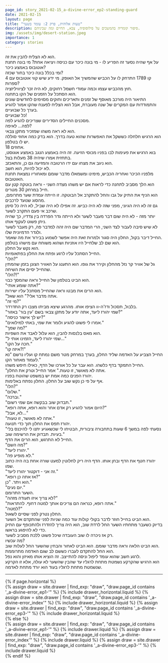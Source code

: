 ```yaml
---
page_id: story_2021-02-15_a-divine-error_ep2-standing-guard
date: 2021-02-15
layout: page
title: "טעות אלוהית, פרק 2: עומד בשער"
description: סיפור קומדיה בהמשכים על פילוסופיה, צבא, החיים ומה שביניהם.
img: /assets/img/desert-station.jpeg
importance: 1
category: stories
---
```


הוא לא הצליח להבין את זה.  
על אף שהיה נסער זה הפריע לו - מי בונה כיכר עם כניסה ויציאה אחת? מי בונה תחנת אוטובוס באמצע כיכר?  
ומי בכלל בונה כיכר בחור שכזה?  
קו 1789 התרחק לו על הכביש שהמשיך אל האופק. מי ידע שיש קווי אוטובוס עם 4 ספרות?  
חוץ מהכביש עצמו וכמה עמודי חשמל רחוקים, לא היה זכר לציוויליזציה.  
הוא הסתכל על הזמנים של הקו בתחנה.  
התיאור היה מורכב מאוסף של זמנים ותאריכים וחוקים מסוימים לחודשים שונים והתמודדות עם המקרים של שנה מעוברת, אבל הוא הצליח לפענח שהקו אמור להגיע בערך כל שבועיים.  
כל שבועיים!  
מסכנים החיילים הסדירים שצריכים להגיע לפה.  
לפה... לאיפה?  
הוא לא ראה משהו שמזכיר מתקן צבאי.  
הוא הרגיש חלחלה כששקל את האפשרות שהוא טעה בדרך. הוא בדק כמה אחוזי סוללה יש לו בטלפון.  
18 אחוזים.  
בוא הרגיש את פעימות לבו בפניו מכוסי הזיעה. זה היה באמצע הנגב באמצע אוגוסט, בתחזית אמרו שיהיה 38 מעלות בצל.  
הוא ניגב את מצחו עם ידו הרטובה והמזיעה גם כן, והתאכזב.  
לא יכול להיות, הוא חשב.  
מלפניו הכיכר ואחריה הכביש, מימינו ומשמאלו מדבר שומם ומאחוריו נמצאת תחנת האוטובוס.  
הוא הלך מסביב לתחנה כדי לראות אם יש משהו מצדה השני - וראה בוטקה קטן עם חייל במרחק 30 מטרים.  
הוא הניף את התיק על גבו והחל להתקרב אל הבוטקה. זו הייתה עמדת שער מתרומם, מהסוג שנועד לרכבים.  
גם זה לא היה הגיוני, מפני שזה לא היה כביש. זה אפילו לא היה שביל, לא היה כל סימן שרכב אי פעם התקרב לשער.  
יותר מזה - לא היה שום דבר מעבר לשער ולא הייתה גדר הפרדה בין צדדיו, כך שהיה ניתן פשוט לעקוף אותו.  
לא שיש סיבה לעבור לצד השני, הרי המדבר שם היה זהה למדבר פה, רק מעבר לשער ולגדר הדמיונית שלו.  
החייל דיבר בקול, החלון היה סגור ולמרות זאת היה אפשר לשמוע בבירור את מה שאמר.  
הוא שם לב שלחייל היו אוזניות ושהוא משוחח עם מישהו בטלפון.  
הוא נקש על החלון.  
החייל הסתכל עליו לרגע ופתח את החלון בפתאומיות.  
"הלו?"  
גל של אוויר קר נזל מהחלון וקירר את גופו. הוא התענג על האוויר הצונן בזמן שהמתין שהחייל יסיים את השיחה.  
"הלו?!"  
הוא הביט בטלפון של החייל וראה שהמסך כבוי.  
"אתה שומע אותי?"  
הוא הרים את מבטו וראה שהחייל מסתכל עליו ישירות.  
"אתה מדבר אלי?" הוא שאל.  
"מי זה?"  
בלבול, תסכול ודז'ה-וו הציפו אותו. מהרגע שיצא מביתו מצבו רק התדרדר.  
"שמי יהורז ליעד, אתה יודע על מתקן צבאי בשם 'עין בור' באזור?"  
"יש לך אישור כניסה?"  
"אמרו לי פשוט להגיע ולומר את שמי, באתי למילואים."  
"מה שמך?"  
הוא מאס בלנסות להבין, הוא עלול לאבד את השפיות.  
"שמי יהורז ליעד, הזמינו אותי ל..."  
"חכה על הקו."  
"איזה קו?!"  
החייל הצביע על האדמה שליד החלון, בערך במרחק מטר משם נמתח קו ועליו נרשם "נא לעמוד מאחור הקו."  
החייל התמקד בדף כלשהו. הוא עבר על כל אורכו של הדף, כאילו חיפש משהו.  
"אתה לא מאושר, זו טעות." אמר החייל וטרק את החלון.  
יהורז הפנים כמה אמת יש במשפט שהוטח בפניו.  
אף על פי כן נקש שוב על החלון. החלון נפתח באלימות.  
"הלו?"  
"שלום."  
"וברכה."  
"תבדוק שוב בבקשה אם שמי רשום."  
"היום אמור להגיע רק אדם אחר והוא רופא, אתה רופא?"  
"לא, אבל..."  
"אתה לא מאושר, זו טעות."  
יהורז תפס את החלון תוך כדי תנועה.  
"נסעתי לפה במשך 6 שעות בתחבורה ציבורית, הבטיחו לי שכשאגיע יתנו לי להיכנס בלי בעיות. תבדוק את הרשימה שוב."  
החייל לא התרגש, הוא הרים את הדף.  
"מה השם?"  
"יהורז ליעד."  
"לא מופיע פה."  
יהורז חטף את הדף ובחן אותו. הדף היה ריק לחלוטין למעט שורה אחת בה היה כתוב שמו.  
"זה אני - דוקטור יהורז ליעד."  
"אז אתה כן רופא?"  
הוא ויתר.
"כן."  
"יום נעים."  
השער התרומם.  
"לא צריך איזו תעודה מזהה?"  
"אתה רופא, כנראה הם צריכים אותך למטה דחוף. להתראות."  
"למטה?"  
החלון נטרק לפני שסיים לשאול.  
הוא הביט בחייל חוזר לדבר בקולי קולות עוד כמה שניות לפני שהתקדם אל השער.  
בדיוק כשעבר מתחתיו השער החל לרדת שוב, הוא היה צריך להזדרז ולהתכופף עם התיק כדי לא להיפגע בראשו.  
רק אז ניכרה לו שוב העובדה שיכל פשוט ללכת מסביב לשער.  
מה עכשיו?  
הוא הביט הלאה וראה מדבר שומם. הוא הביט לאחור והבחין שהשער החל לעלות שוב.  
הוא החל להתקדם לעברו כששם לב שגם האדמה מתרוממת.  
לרגע חשב שהוא עומד ליפול וניסה להתייצב. זה הוציא אותו מאיזון והוא נפל.  
הוא הרגיש שהקרקע נשמטת מתחת לרגליו עד שהבין שהשער לא עולה, אלא זו הקרקע שנשמטת מתחת לרגליו בעוד הוא יורד מתחת לאדמה.

---

<!-- pages/drawer.md -->
<div class="drawer">
<!-- Generate cards for each draw -->
{% if page.horizontal %}
    <div class="container">
    <div class="row row-cols-1 row-cols-md-2">
        {% assign draw = site.drawer | find_exp: "draw", "draw.page_id contains '_a-divine-error_ep1-'" %}
        {% include drawer_horizontal.liquid %}
        {% assign draw = site.drawer | find_exp: "draw", "draw.page_id contains '_a-divine-error_index'" %}
        {% include drawer_horizontal.liquid %}
        {% assign draw = site.drawer | find_exp: "draw", "draw.page_id contains '_a-divine-error_ep3-'" %}
        {% include drawer_horizontal.liquid %}
    </div>
    </div>
{% else %}
    <div class="row row-cols-1 row-cols-md-3">
        {% assign draw = site.drawer | find_exp: "draw", "draw.page_id contains '_a-divine-error_ep1-'" %}
        {% include drawer.liquid %}
        {% assign draw = site.drawer | find_exp: "draw", "draw.page_id contains '_a-divine-error_index'" %}
        {% include drawer.liquid %}
        {% assign draw = site.drawer | find_exp: "draw", "draw.page_id contains '_a-divine-error_ep3-'" %}
        {% include drawer.liquid %}
    </div>
{% endif %}
</div>
